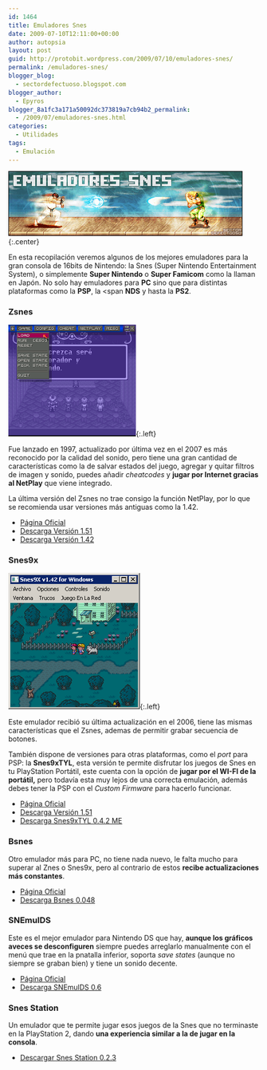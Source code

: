 ```yaml
---
id: 1464
title: Emuladores Snes
date: 2009-07-10T12:11:00+00:00
author: autopsia
layout: post
guid: http://protobit.wordpress.com/2009/07/10/emuladores-snes/
permalink: /emuladores-snes/
blogger_blog:
  - sectordefectuoso.blogspot.com
blogger_author:
  - Epyros
blogger_8a1fc3a171a50092dc373819a7cb94b2_permalink:
  - /2009/07/emuladores-snes.html
categories:
  - Utilidades
tags:
  - Emulación
---
```

![Emuladores SNES](/assets/images/2009/07/emusnes.png){:.center}

En esta recopilación veremos algunos de los mejores emuladores para la gran consola de 16bits de Nintendo: la Snes (Super Nintendo Entertainment System), o simplemente **Super Nintendo** o **Super Famicom** como la llaman en Japón. No solo hay emuladores para **PC** sino que para distintas plataformas como la **PSP**, la <span **NDS** y hasta la **PS2**.

<!--more-->

### Zsnes

![Zsnes](/assets/images/2009/07/zsnes.gif){:.left}

Fue lanzado en 1997, actualizado por última vez en el 2007 es más reconocido por la calidad del sonido, pero tiene una gran cantidad de características como la de salvar estados del juego, agregar y quitar filtros de imagen y sonido, puedes añadir _cheatcodes_ y **jugar por Internet gracias al NetPlay** que viene integrado.

La última versión del Zsnes no trae consigo la función NetPlay, por lo que se recomienda usar versiones más antiguas como la 1.42.

  * [Página Oficial](http://www.zsnes.com/)
  * [Descarga Versión 1.51](http://prdownloads.sourceforge.net/zsnes/zsnesw151.zip)
  * [Descarga Versión 1.42](http://sourceforge.net/projects/zsnes/files/zsnes/zsnesw142.zip/download)

### Snes9x

![<Snes9x](/assets/images/2009/07/snes9x.gif){:.left}

Este emulador recibió su última actualización en el 2006, tiene las mismas características que el Zsnes, ademas de permitir grabar secuencia de botones.

También dispone de versiones para otras plataformas, como el _port_ para PSP: la **Snes9xTYL**, esta versión te permite disfrutar los juegos de Snes en tu PlayStation Portátil, este cuenta con la opción de **jugar por el WI-FI de la portátil,** pero todavía esta muy lejos de una correcta emulación, además debes tener la PSP con el _Custom Firmware_ para hacerlo funcionar.

  * [Página Oficial](http://www.snes9x.com/)
  * [Descarga Versión 1.51](http://files.ipherswipsite.com/snes9x/snes9x-1.51-win32.zip)
  * [Descarga Snes9xTYL 0.4.2 ME](http://www.psp-hacks.com/download.php?id=1320)

### Bsnes

Otro emulador más para PC, no tiene nada nuevo, le falta mucho para superar al Znes o Snes9x, pero al contrario de estos **recibe actualizaciones más constantes**.

  * [Página Oficial](http://byuu.org/)
  * [Descarga Bsnes 0.048](http://byuu.org/download.php?file=bsnes_v048.exe)

### SNEmulDS

Este es el mejor emulador para Nintendo DS que hay, **aunque los gráficos aveces se desconfiguren** siempre puedes arreglarlo manualmente con el menú que trae en la pnatalla inferior, soporta <span style="font-style:italic;">save states</span> (aunque no siempre se graban bien) y tiene un sonido decente.

  * [Página Oficial](http://www.snemul.com/ds/)
  * [Descarga SNEmulDS 0.6](http://snemul.com/ds/SNEmulDS06-WIP2.zip)

### Snes Station

Un emulador que te permite jugar esos juegos de la Snes que no terminaste en la PlayStation 2, dando **una experiencia similar a la de jugar en la consola**.

  * [Descargar Snes Station 0.2.3](http://www.mediafire.com/file/1mc3tgozgtt/SnesStation0.2.3.zip)
